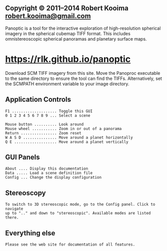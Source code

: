 
## Copyright © 2011–2014 Robert Kooima <robert.kooima@gmail.com>

Panoptic is a tool for the interactive exploration of high-resolution spherical
imagery in the spherical cubemap TIFF format. This includes omnistereoscopic
spherical panoramas and planetary surface maps.

# https://rlk.github.io/panoptic

Download SCM TIFF imagery from this site. Move the Panoproc executable to the
same directory to ensure the tool can find the TIFFs. Alternatively, set the
SCMPATH environment variable to your image directory.

## Application Controls

    F1 .................... Toggle this GUI
    0 1 2 3 4 5 6 7 8 9 ... Select a scene

    Mouse button .......... Look around
    Mouse wheel ........... Zoom in or out of a panorama
    Return ................ Zoom reset
    W A S D ............... Move around a planet horizontally
    Q E ................... Move around a planet vertically

## GUI Panels

    About .... Display this documentation
    Data ..... Load a scene definition file
    Config ... Change the display configuration

## Stereoscopy

    To switch to 3D stereoscopic mode, go to the Config panel. Click to navigate
    up to ".." and down to "stereoscopic". Available modes are listed there.

## Everything else

    Please see the web site for documentation of all features.

